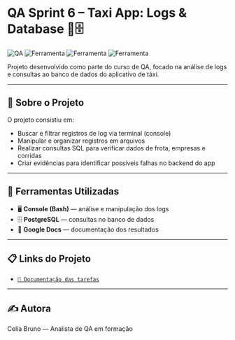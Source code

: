 # QA Sprint 6 – Taxi App: Logs & Database 🚕🗄️

![QA](https://img.shields.io/badge/Testes-Console%20e%20Banco%20de%20Dados-blue)
![Ferramenta](https://img.shields.io/badge/Logs-Analise-green)
![Ferramenta](https://img.shields.io/badge/PostgreSQL-Consultas-orange)
![Ferramenta](https://img.shields.io/badge/Bash-Terminal-lightgrey)

Projeto desenvolvido como parte do curso de QA, focado na análise de logs e consultas ao banco de dados do aplicativo de táxi.

---

## 📌 Sobre o Projeto

O projeto consistiu em:
- Buscar e filtrar registros de log via terminal (console)
- Manipular e organizar registros em arquivos
- Realizar consultas SQL para verificar dados de frota, empresas e corridas
- Criar evidências para identificar possíveis falhas no backend do app

---

## 🔧 Ferramentas Utilizadas

- 🖥️ **Console (Bash)** — análise e manipulação dos logs
- 🗄️ **PostgreSQL** — consultas no banco de dados
- 📄 **Google Docs** — documentação dos resultados

---

## 📋 Links do Projeto

- [`📄 Documentação das tarefas`](https://docs.google.com/document/d/1PMawzHyqS_U6IcaafOOS0EJXGPhsbQmKfFfWpv8F3rE/edit?usp=sharing)

---

## ✍️ Autora

Celia Bruno — Analista de QA em formação
